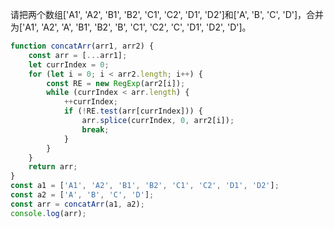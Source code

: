 请把两个数组['A1', 'A2', 'B1', 'B2', 'C1', 'C2', 'D1', 'D2']和['A', 'B', 'C', 'D']，合并
为['A1', 'A2', 'A', 'B1', 'B2', 'B', 'C1', 'C2', 'C', 'D1', 'D2', 'D']。

```js
function concatArr(arr1, arr2) {
    const arr = [...arr1];
    let currIndex = 0;
    for (let i = 0; i < arr2.length; i++) {
        const RE = new RegExp(arr2[i]);
        while (currIndex < arr.length) {
            ++currIndex;
            if (!RE.test(arr[currIndex])) {
                arr.splice(currIndex, 0, arr2[i]);
                break;
            }
        }
    }
    return arr;
}
const a1 = ['A1', 'A2', 'B1', 'B2', 'C1', 'C2', 'D1', 'D2'];
const a2 = ['A', 'B', 'C', 'D'];
const arr = concatArr(a1, a2);
console.log(arr);
```